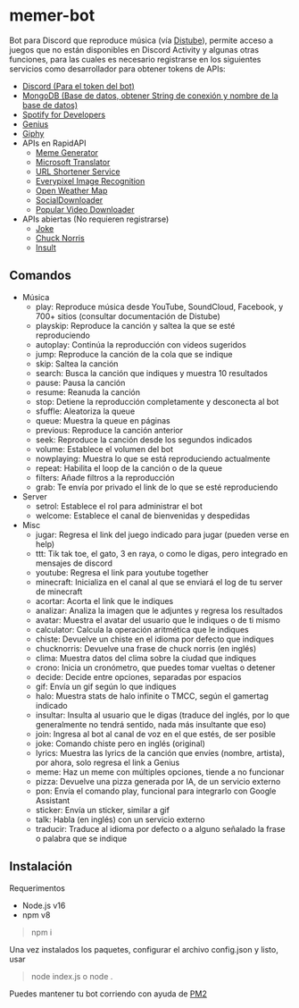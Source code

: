# memer-bot
Bot para Discord que reproduce música (vía [Distube](https://distube.js.org/#/)), permite acceso a juegos que no están disponibles en Discord Activity y algunas otras funciones, para las cuales es necesario registrarse en los siguientes servicios como desarrollador para obtener tokens de APIs:
* [Discord (Para el token del bot)](https://discord.com/developers/applications)
* [MongoDB (Base de datos, obtener String de conexión y nombre de la base de datos)](https://account.mongodb.com/)
* [Spotify for Developers](https://developer.spotify.com/dashboard/)
* [Genius](https://genius.com/api-clients)
* [Giphy](https://developers.giphy.com/dashboard/)
* APIs en RapidAPI
   - [Meme Generator](https://rapidapi.com/meme-generator-api-meme-generator-api-default/api/meme-generator/)
   - [Microsoft Translator](https://rapidapi.com/microsoft-azure-org-microsoft-cognitive-services/api/microsoft-translator-text/)
   - [URL Shortener Service](https://rapidapi.com/BigLobster/api/url-shortener-service/)
   - [Everypixel Image Recognition](https://rapidapi.com/everypixel/api/everypixel-image-recognition/)
   - [Open Weather Map](https://rapidapi.com/community/api/open-weather-map/)
   - [SocialDownloader](https://rapidapi.com/CrashBash/api/socialdownloader/)
   - [Popular Video Downloader](https://rapidapi.com/webcracking/api/popular-video-downloader/)
* APIs abiertas (No requieren registrarse)
   + [Joke](https://v2.jokeapi.dev/)
   + [Chuck Norris](https://api.chucknorris.io/)
   + [Insult](https://evilinsult.com/)
## Comandos
* Música
   + play: Reproduce música desde YouTube, SoundCloud, Facebook, y 700+ sitios (consultar documentación de Distube)
   + playskip: Reproduce la canción y saltea la que se esté reproduciendo
   + autoplay: Continúa la reproducción con videos sugeridos
   + jump: Reproduce la canción de la cola que se indique
   + skip: Saltea la canción
   + search: Busca la canción que indiques y muestra 10 resultados
   + pause: Pausa la canción
   + resume: Reanuda la canción
   + stop: Detiene la reproducción completamente y desconecta al bot
   + sfuffle: Aleatoriza la queue
   + queue: Muestra la queue en páginas
   + previous: Reproduce la canción anterior
   + seek: Reproduce la canción desde los segundos indicados
   + volume: Establece el volumen del bot
   + nowplaying: Muestra lo que se está reproduciendo actualmente
   + repeat: Habilita el loop de la canción o de la queue
   + filters: Añade filtros a la reproducción
   + grab: Te envía por privado el link de lo que se esté reproduciendo
* Server
   + setrol: Establece el rol para administrar el bot
   + welcome: Establece el canal de bienvenidas y despedidas
* Misc
   + jugar: Regresa el link del juego indicado para jugar (pueden verse en help)
   + ttt: Tik tak toe, el gato, 3 en raya, o como le digas, pero integrado en mensajes de discord
   + youtube: Regresa el link para youtube together
   + minecraft: Inicializa en el canal al que se enviará el log de tu server de minecraft
   + acortar: Acorta el link que le indiques
   + analizar: Analiza la imagen que le adjuntes y regresa los resultados
   + avatar: Muestra el avatar del usuario que le indiques o de ti mismo
   + calculator: Calcula la operación aritmética que le indiques
   + chiste: Devuelve un chiste en el idioma por defecto que indiques
   + chucknorris: Devuelve una frase de chuck norris (en inglés)
   + clima: Muestra datos del clima sobre la ciudad que indiques
   + crono: Inicia un cronómetro, que puedes tomar vueltas o detener
   + decide: Decide entre opciones, separadas por espacios
   + gif: Envía un gif según lo que indiques
   + halo: Muestra stats de halo infinite o TMCC, según el gamertag indicado
   + insultar: Insulta al usuario que le digas (traduce del inglés, por lo que generalmente no tendrá sentido, nada más insultante que eso)
   + join: Ingresa al bot al canal de voz en el que estés, de ser posible
   + joke: Comando chiste pero en inglés (original)
   + lyrics: Muestra las lyrics de la canción que envíes (nombre, artista), por ahora, solo regresa el link a Genius
   + meme: Haz un meme con múltiples opciones, tiende a no funcionar
   + pizza: Devuelve una pizza generada por IA, de un servicio externo
   + pon: Envía el comando play, funcional para integrarlo con Google Assistant
   + sticker: Envía un sticker, similar a gif
   + talk: Habla (en inglés) con un servicio externo
   + traducir: Traduce al idioma por defecto o a alguno señalado la frase o palabra que se indique


## Instalación
Requerimentos
* Node.js v16
* npm v8
> npm i

Una vez instalados los paquetes, configurar el archivo config.json y listo, usar
> node index.js
o
> node .

Puedes mantener tu bot corriendo con ayuda de [PM2](https://pm2.keymetrics.io/docs/usage/quick-start/)
